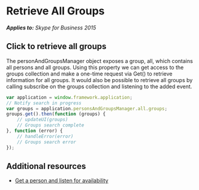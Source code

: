 
# Retrieve All Groups


 _**Applies to:** Skype for Business 2015_

## Click to retrieve all groups

The personAndGroupsManager object exposes a group, all, which contains all persons and all groups.  Using this property we can get access to the groups collection and make a one-time request via Get() to retrieve information for all groups.  It would also be possible to retrieve all groups by calling subscribe on the groups collection and listening to the added event.

```js
var application = window.framework.application;
// Notify search in progress
var groups = application.personsAndGroupsManager.all.groups;
groups.get().then(function (groups) {
    // updateUI(groups)
    // Groups search complete
}, function (error) {
    // handleError(error)
    // Groups search error
});
```

## Additional resources

- <a href="https://msdnstage.redmond.corp.microsoft.com/en-us/skype/websdk/docs/ListenForAvailability?branch=ajkher/project-shakespeare" target="">Get a person and listen for availability</a>

